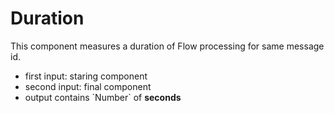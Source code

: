 # Duration

This component measures a duration of Flow processing for same message id.

- first input: staring component
- second input: final component
- output contains \`Number\` of __seconds__